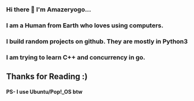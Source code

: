 ### Hi there 👋  I'm Amazeryogo...
### I am a Human from Earth who loves using computers.
### I build random projects on github. They are mostly in Python3
### I am trying to learn C++ and concurrency in go.

## Thanks for Reading :)

#### PS- I use Ubuntu/Pop!_OS btw
